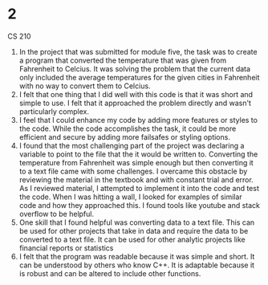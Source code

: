 # 2
CS 210 
1. In the project that was submitted for module five, the task was to create a program that converted the temperature that was given from Fahrenheit to Celcius. It was solving the problem that the current data only included the average temperatures for the given cities in Fahrenheit with no way to convert them to Celcius.
2. I felt that one thing that I did well with this code is that it was short and simple to use. I felt that it approached the problem directly and wasn't particularly complex.
3. I feel that I could enhance my code by adding more features or styles to the code. While the code accomplishes the task, it could be more efficient and secure by adding more failsafes or styling options.
4. I found that the most challenging part of the project was declaring a variable to point to the file that the it would be written to. Converting the temperature from Fahrenheit was simple enough but then converting it to a text file came with some challenges. I overcame this obstacle by reviewing the material in the textbook and with constant trial and error. As I reviewed material, I attempted to implement it into the code and test the code. When I was hitting a wall, I looked for examples of similar code and how they approached this. I found tools like youtube and stack overflow to be helpful.
5.  One skill that I found helpful was converting data to a text file. This can be used for other projects that take in data and require the data to be converted to a text file. It can be used for other analytic projects like financial reports or statistics
6. I felt that the program was readable because it was simple and short. It can be understood by others who know C++. It is adaptable because it is robust and can be altered to include other functions.
